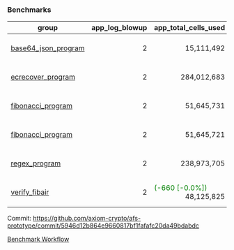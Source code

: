 ### Benchmarks
| group | app_log_blowup | app_total_cells_used | app_total_cycles | app_total_proof_time_ms | leaf_log_blowup | leaf_total_cells_used | leaf_total_cycles | leaf_total_proof_time_ms | instance | alloc |
|---|---|---|---|---|---|---|---|---|---|---|
| [ base64_json_program ](https://github.com/axiom-crypto/afs-prototype/blob/gh-pages/benchmarks/individual/base64_json-2-2-64cpu-linux-arm64-mimalloc.md) | <div style='text-align: right'> 2 </div>  | <div style='text-align: right'> 15,111,492 </div>  | <div style='text-align: right'> 217,347 </div>  | <span style='color: green'>(-11.0 [-0.4%])</span><div style='text-align: right'> 2,637.0 </div>  | <div style='text-align: right'> 2 </div>  | <span style='color: green'>(-10,180 [-0.0%])</span><div style='text-align: right'> 880,163,275 </div>  | <span style='color: green'>(-976 [-0.0%])</span><div style='text-align: right'> 6,773,643 </div>  | <span style='color: red'>(+260.0 [+0.5%])</span><div style='text-align: right'> 50,273.0 </div>  | 64cpu-linux-arm64 | mimalloc |
| [ ecrecover_program ](https://github.com/axiom-crypto/afs-prototype/blob/gh-pages/benchmarks/individual/ecrecover-2-2-64cpu-linux-arm64-mimalloc.md) | <div style='text-align: right'> 2 </div>  | <div style='text-align: right'> 284,012,683 </div>  | <div style='text-align: right'> 5,163,177 </div>  | <span style='color: green'>(-61.0 [-0.2%])</span><div style='text-align: right'> 26,538.0 </div>  | <div style='text-align: right'> - </div>  | <div style='text-align: right'> - </div>  | <div style='text-align: right'> - </div>  | <div style='text-align: right'> - </div>  | 64cpu-linux-arm64 | mimalloc |
| [ fibonacci_program ](https://github.com/axiom-crypto/afs-prototype/blob/gh-pages/benchmarks/individual/fibonacci-2-2-64cpu-linux-arm64-mimalloc.md) | <div style='text-align: right'> 2 </div>  | <div style='text-align: right'> 51,645,731 </div>  | <div style='text-align: right'> 1,500,219 </div>  | <span style='color: green'>(-8.0 [-0.1%])</span><div style='text-align: right'> 6,635.0 </div>  | <div style='text-align: right'> 2 </div>  | <span style='color: red'>(+23,870 [+0.0%])</span><div style='text-align: right'> 461,079,347 </div>  | <span style='color: red'>(+2,240 [+0.1%])</span><div style='text-align: right'> 3,508,490 </div>  | <span style='color: red'>(+52.0 [+0.1%])</span><div style='text-align: right'> 35,895.0 </div>  | 64cpu-linux-arm64 | mimalloc |
| [ fibonacci_program ](https://github.com/axiom-crypto/afs-prototype/blob/gh-pages/benchmarks/individual/fibonacci-2-2-64cpu-linux-x64-jemalloc.md) | <div style='text-align: right'> 2 </div>  | <div style='text-align: right'> 51,645,721 </div>  | <div style='text-align: right'> 1,500,219 </div>  | <span style='color: red'>(+161.0 [+2.3%])</span><div style='text-align: right'> 7,237.0 </div>  | <div style='text-align: right'> 2 </div>  | <span style='color: red'>(+8,150 [+0.0%])</span><div style='text-align: right'> 461,059,797 </div>  | <span style='color: red'>(+927 [+0.0%])</span><div style='text-align: right'> 3,506,780 </div>  | <span style='color: red'>(+598.0 [+1.7%])</span><div style='text-align: right'> 36,729.0 </div>  | 64cpu-linux-x64 | jemalloc |
| [ regex_program ](https://github.com/axiom-crypto/afs-prototype/blob/gh-pages/benchmarks/individual/regex-2-2-64cpu-linux-arm64-mimalloc.md) | <div style='text-align: right'> 2 </div>  | <div style='text-align: right'> 238,973,705 </div>  | <div style='text-align: right'> 4,190,904 </div>  | <span style='color: green'>(-41.0 [-0.2%])</span><div style='text-align: right'> 26,937.0 </div>  | <div style='text-align: right'> 2 </div>  | <span style='color: green'>(-18,910 [-0.0%])</span><div style='text-align: right'> 940,435,559 </div>  | <span style='color: green'>(-1,884 [-0.0%])</span><div style='text-align: right'> 7,308,293 </div>  | <span style='color: green'>(-766.0 [-1.1%])</span><div style='text-align: right'> 69,422.0 </div>  | 64cpu-linux-arm64 | mimalloc |
| [ verify_fibair ](https://github.com/axiom-crypto/afs-prototype/blob/gh-pages/benchmarks/individual/verify_fibair-2-2-64cpu-linux-arm64-mimalloc.md) | <div style='text-align: right'> 2 </div>  | <span style='color: green'>(-660 [-0.0%])</span><div style='text-align: right'> 48,125,825 </div>  | <span style='color: green'>(-24 [-0.0%])</span><div style='text-align: right'> 198,545 </div>  | <span style='color: green'>(-3.0 [-0.1%])</span><div style='text-align: right'> 5,634.0 </div>  | <div style='text-align: right'> - </div>  | <div style='text-align: right'> - </div>  | <div style='text-align: right'> - </div>  | <div style='text-align: right'> - </div>  | 64cpu-linux-arm64 | mimalloc |


Commit: https://github.com/axiom-crypto/afs-prototype/commit/5946d12b864e9660817bf1fafafc20da49bdabdc

[Benchmark Workflow](https://github.com/axiom-crypto/afs-prototype/actions/runs/12154531290)
